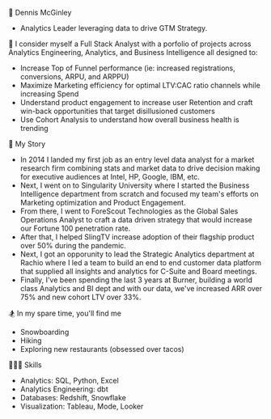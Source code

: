 👋 Dennis McGinley
- Analytics Leader leveraging data to drive GTM Strategy.  

🚀 I consider myself a Full Stack Analyst with a porfolio of projects across Analytics Engineering, Analytics, and Business Intelligence all designed to:
- Increase Top of Funnel performance (ie: increased registrations, conversions, ARPU, and ARPPU)
- Maximize Marketing efficiency for optimal LTV:CAC ratio channels while increasing Spend
- Understand product engagement to increase user Retention and craft win-back opportunities that target disillusioned customers
- Use Cohort Analysis to understand how overall business health is trending

📖 My Story
- In 2014 I landed my first job as an entry level data analyst for a market research firm combining stats and market data to drive decision making for executive audiences at Intel, HP, Google, IBM, etc.
- Next, I went on to Singularity University where I started the Business Intelligence department from scratch and focused my team's efforts on Marketing optimization and Product Engagement.
- From there, I went to ForeScout Technologies as the Global Sales Operations Analyst to craft a data driven strategy that would increase our Fortune 100 penetration rate.
- After that, I helped SlingTV increase adoption of their flagship product over 50% during the pandemic.
- Next, I got an opporunity to lead the Strategic Analytics department at Rachio where I led a team to build an end to end customer data platform that supplied all insights and analytics for C-Suite and Board meetings.
- Finally, I've been spending the last 3 years at Burner, building a world class Analytics and BI dept and with our data, we've increased ARR over 75% and new cohort LTV over 33%.

🏂 In my spare time, you'll find me
- Snowboarding
- Hiking
- Exploring new restaurants (obsessed over tacos)

👨🏽‍💻 Skills
- Analytics: SQL, Python, Excel
- Analytics Engineering: dbt
- Databases: Redshift, Snowflake 
- Visualization: Tableau, Mode, Looker

